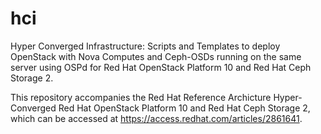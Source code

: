 # hci
Hyper Converged Infrastructure: Scripts and Templates to deploy OpenStack with Nova Computes and Ceph-OSDs running on the same server using OSPd for Red Hat OpenStack Platform 10 and Red Hat Ceph Storage 2. 

This repository accompanies the Red Hat Reference Archicture Hyper-Converged Red Hat OpenStack Platform 10 and Red Hat Ceph Storage 2, which can be accessed at https://access.redhat.com/articles/2861641. 
